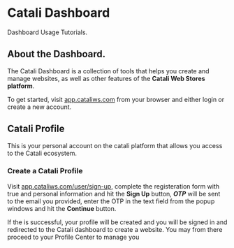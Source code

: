 # Catali Dashboard

Dashboard Usage Tutorials.

## About the Dashboard.

The Catali Dashboard is a collection of tools that helps you create and manage websites, as well as other features of the **Catali Web Stores platform**.

To get started, visit [app.cataliws.com](https://app.cataliws.com) from your browser and either login or create a new account.

## Catali Profile

This is your personal account on the catali platform that allows you access to the Catali ecosystem.

### Create a Catali Profile

Visit [app.cataliws.com/user/sign-up](https://app.cataliws.com/user/sign-up), complete the registeration form with true and personal information and hit the **Sign Up** button,  _**OTP**_ will be sent to the email you provided, enter the OTP in the text field from the popup windows and hit the **Continue** button.

If the is successful, your profile will be created and you will be signed in and redirected to the Catali dashboard to create a website. You may from there proceed to your Profile Center to manage you
